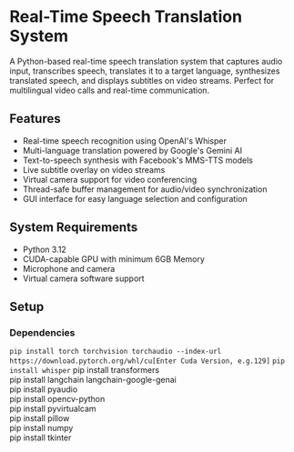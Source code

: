 # Real-Time Speech Translation System

A Python-based real-time speech translation system that captures audio input, transcribes speech, translates it to a target language, synthesizes translated speech, and displays subtitles on video streams. Perfect for multilingual video calls and real-time communication.

## Features

- Real-time speech recognition using OpenAI's Whisper
- Multi-language translation powered by Google's Gemini AI
- Text-to-speech synthesis with Facebook's MMS-TTS models
- Live subtitle overlay on video streams
- Virtual camera support for video conferencing
- Thread-safe buffer management for audio/video synchronization
- GUI interface for easy language selection and configuration

## System Requirements

- Python 3.12
- CUDA-capable GPU with minimum 6GB Memory
- Microphone and camera
- Virtual camera software support

## Setup

### Dependencies
`pip install torch torchvision torchaudio --index-url https://download.pytorch.org/whl/cu[Enter Cuda Version, e.g.129]`
`pip install whisper`
pip install transformers  
pip install langchain langchain-google-genai  
pip install pyaudio  
pip install opencv-python  
pip install pyvirtualcam  
pip install pillow  
pip install numpy  
pip install tkinter  
